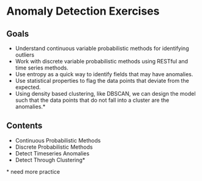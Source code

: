 # Anomaly Detection Exercises
## Goals
- Understand continuous variable probabilistic methods for identifying outliers
- Work with discrete variable probabilistic methods using RESTful and time series methods.
- Use entropy as a quick way to identify fields that may have anomalies.
- Use statistical properties to flag the data points that deviate from the expected.
- Using density based clustering, like DBSCAN, we can design the model such that the data points that do not fall into a cluster are the anomalies.*

## Contents
- Continuous Probabilistic Methods
- Discrete Probabilistic Methods
- Detect Timeseries Anomalies
- Detect Through Clustering*

\* need more practice
